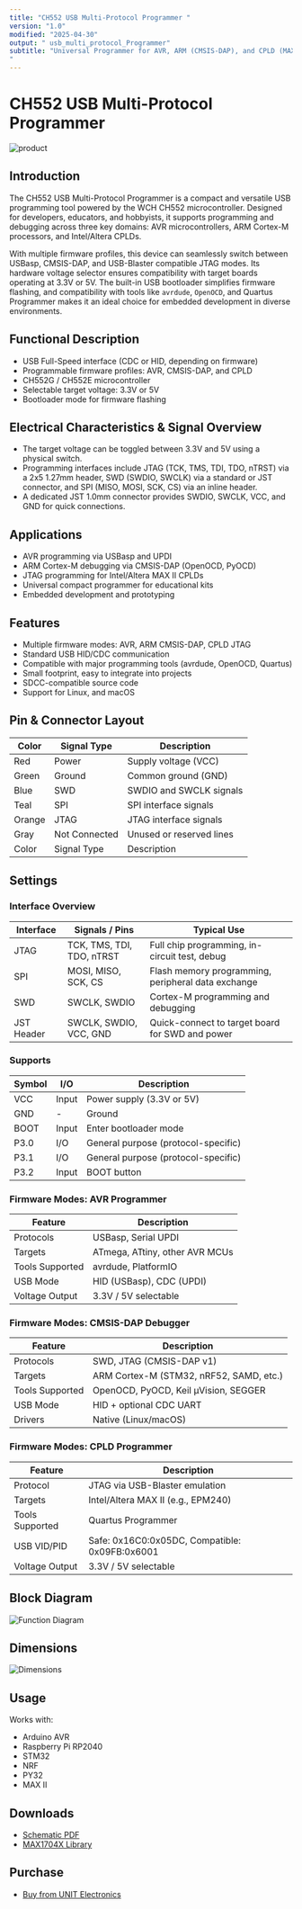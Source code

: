 ```yaml
---
title: "CH552 USB Multi-Protocol Programmer "
version: "1.0"
modified: "2025-04-30"
output: " usb_multi_protocol_Programmer"
subtitle: "Universal Programmer for AVR, ARM (CMSIS-DAP), and CPLD (MAX II)
"
---
```


<!--
# README_TEMPLATE.md
Este archivo sirve como entrada para generar un PDF técnico estilo datasheet.
Edita las secciones respetando el orden, sin eliminar los encabezados.
-->
 <!-- logo -->

# CH552 USB Multi-Protocol Programmer 

![product](./images/product.png)

## Introduction

The CH552 USB Multi-Protocol Programmer is a compact and versatile USB programming tool powered by the WCH CH552 microcontroller. Designed for developers, educators, and hobbyists, it supports programming and debugging across three key domains: AVR microcontrollers, ARM Cortex-M processors, and Intel/Altera CPLDs.

With multiple firmware profiles, this device can seamlessly switch between USBasp, CMSIS-DAP, and USB-Blaster compatible JTAG modes. Its hardware voltage selector ensures compatibility with target boards operating at 3.3V or 5V. The built-in USB bootloader simplifies firmware flashing, and compatibility with tools like `avrdude`, `OpenOCD`, and Quartus Programmer makes it an ideal choice for embedded development in diverse environments.


## Functional Description

- USB Full-Speed interface (CDC or HID, depending on firmware)
- Programmable firmware profiles: AVR, CMSIS-DAP, and CPLD
- CH552G / CH552E microcontroller
- Selectable target voltage: 3.3V or 5V
- Bootloader mode for firmware flashing

## Electrical Characteristics & Signal Overview

- The target voltage can be toggled between 3.3V and 5V using a physical switch.
- Programming interfaces include JTAG (TCK, TMS, TDI, TDO, nTRST) via a 2x5 1.27mm header, SWD (SWDIO, SWCLK) via a standard or JST connector, and SPI (MISO, MOSI, SCK, CS) via an inline header.
- A dedicated JST 1.0mm connector provides SWDIO, SWCLK, VCC, and GND for quick connections.

## Applications

- AVR programming via USBasp and UPDI
- ARM Cortex-M debugging via CMSIS-DAP (OpenOCD, PyOCD)
- JTAG programming for Intel/Altera MAX II CPLDs
- Universal compact programmer for educational kits
- Embedded development and prototyping

## Features

- Multiple firmware modes: AVR, ARM CMSIS-DAP, CPLD JTAG
- Standard USB HID/CDC communication
- Compatible with major programming tools (avrdude, OpenOCD, Quartus)
- Small footprint, easy to integrate into projects
- SDCC-compatible source code
- Support for Linux, and macOS



## Pin & Connector Layout

| Color     | Signal Type              | Description                          |
| --------- | ------------------------ | ------------------------------------ |
| Red       | Power                    | Supply voltage (VCC)                 |
| Green     | Ground                   | Common ground (GND)                  |
| Blue      | SWD                      | SWDIO and SWCLK signals              |
| Teal      | SPI                      | SPI interface signals                |
| Orange    | JTAG                     | JTAG interface signals               |
| Gray      | Not Connected            | Unused or reserved lines             |
| Color     | Signal Type              | Description                          |

## Settings

### Interface Overview

| Interface  | Signals / Pins            | Typical Use                                         |
|------------|----------------------------|-----------------------------------------------------|
| JTAG       | TCK, TMS, TDI, TDO, nTRST  | Full chip programming, in-circuit test, debug       |
| SPI        | MOSI, MISO, SCK, CS        | Flash memory programming, peripheral data exchange  |
| SWD        | SWCLK, SWDIO               | Cortex-M programming and debugging                  |
| JST Header | SWCLK, SWDIO, VCC, GND     | Quick-connect to target board for SWD and power     |


###  Supports 


| Symbol | I/O   | Description                         |
| ------ | ----- | ----------------------------------- |
| VCC    | Input | Power supply (3.3V or 5V)           |
| GND    | -     | Ground                              |
| BOOT   | Input | Enter bootloader mode               |
| P3.0   | I/O   | General purpose (protocol-specific) |
| P3.1   | I/O   | General purpose (protocol-specific) |
| P3.2   | Input | BOOT button                         |


### Firmware Modes: AVR Programmer

| Feature         | Description                    |
| --------------- | ------------------------------ |
| Protocols       | USBasp, Serial UPDI            |
| Targets         | ATmega, ATtiny, other AVR MCUs |
| Tools Supported | avrdude, PlatformIO            |
| USB Mode        | HID (USBasp), CDC (UPDI)       |
| Voltage Output  | 3.3V / 5V selectable           |

### Firmware Modes: CMSIS-DAP Debugger

| Feature         | Description                             |
| --------------- | --------------------------------------- |
| Protocols       | SWD, JTAG (CMSIS-DAP v1)                |
| Targets         | ARM Cortex-M (STM32, nRF52, SAMD, etc.) |
| Tools Supported | OpenOCD, PyOCD, Keil µVision, SEGGER    |
| USB Mode        | HID + optional CDC UART                 |
| Drivers         | Native (Linux/macOS)                    |

### Firmware Modes: CPLD Programmer

| Feature         | Description                                    |
| --------------- | ---------------------------------------------- |
| Protocol        | JTAG via USB-Blaster emulation                 |
| Targets         | Intel/Altera MAX II (e.g., EPM240)             |
| Tools Supported | Quartus Programmer                             |
| USB VID/PID     | Safe: 0x16C0:0x05DC, Compatible: 0x09FB:0x6001 |
| Voltage Output  | 3.3V / 5V selectable                     

## Block Diagram

![Function Diagram](images/function-diagram.jpg)

## Dimensions

![Dimensions](images/dimensions.png)

## Usage

Works with:

- Arduino AVR
- Raspberry Pi RP2040
- STM32
- NRF
- PY32
- MAX II 

## Downloads

- [Schematic PDF](docs/schematic.pdf)
- [MAX1704X Library](https://github.com/UNIT-Electronics/MAX1704X_lib)


## Purchase

- [Buy from UNIT Electronics](https://www.uelectronics.com)
